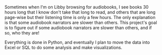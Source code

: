 Sometimes when I'm on Libby browsing for audiobooks, I see books 30 hours long that I know don't take that long to read, and others that are long page-wise but their listening time is only a few hours. The only explanation is that some audiobook narrators are slower than others. This project's goal is to figure out if some audiobook narrators are slower than others, and if so, who they are!

Everything is done in Python, and eventually I plan to move the data into Excel or SQL to do some analysis and make visualizations.
